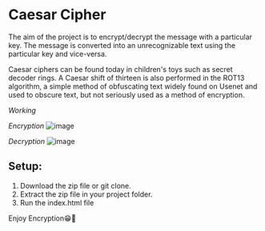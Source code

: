 # Caesar Cipher

The aim of the project is to encrypt/decrypt the message with a particular key. The message is converted into an unrecognizable text using the particular key and vice-versa.

Caesar ciphers can be found today in children's toys such as secret decoder rings. A Caesar shift of thirteen is also performed in the ROT13 algorithm, a simple method of obfuscating text widely found on Usenet and used to obscure text, but not seriously used as a method of encryption.

_Working_

*Encryption*
![image](https://user-images.githubusercontent.com/56022804/142759992-8f009c53-75cb-4293-9dee-6bc75ae4506a.png)

*Decryption*
![image](https://user-images.githubusercontent.com/56022804/142760009-a931d769-e190-4c11-88e8-787f3dcc22e0.png)


## Setup:
1. Download the zip file or git clone.
2. Extract the zip file in your project folder.
3. Run the index.html file

Enjoy Encryption😁🙌
